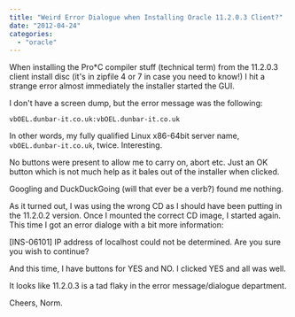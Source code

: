 ```yaml
---
title: "Weird Error Dialogue when Installing Oracle 11.2.0.3 Client?"
date: "2012-04-24"
categories: 
  - "oracle"
---
```


When installing the Pro*C compiler stuff (technical term) from the 11.2.0.3 client install disc (it's in zipfile 4 or 7 in case you need to know!) I hit a strange error almost immediately the installer started the GUI.

I don't have a screen dump, but the error message was the following:

`vbOEL.dunbar-it.co.uk:vbOEL.dunbar-it.co.uk`

In other words, my fully qualified Linux x86-64bit server name, `vbOEL.dunbar-it.co.uk`, twice. Interesting. 

No buttons were present to allow me to carry on, abort etc. Just an OK button which is not much help as it bales out of the installer when clicked.

Googling and DuckDuckGoing (will that ever be a verb?) found me nothing.

As it turned out, I was using the wrong CD as I should have been putting in the 11.2.0.2 version. Once I mounted the correct CD image, I started again. This time I got an error dialoge with a bit more information:

[INS-06101] IP address of localhost could not be determined.
Are you sure you wish to continue?

And this time, I have buttons for YES and NO. I clicked YES and all was well.

It looks like 11.2.0.3 is a tad flaky in the error message/dialogue department.

Cheers, Norm.
